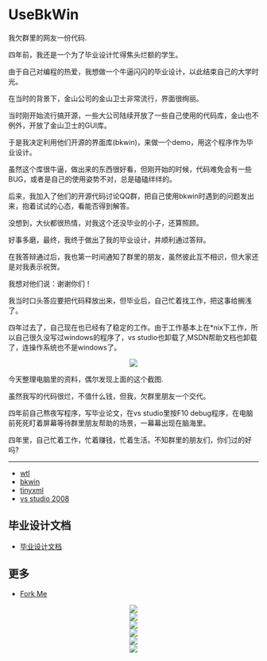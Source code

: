 UseBkWin
===========

我欠群里的网友一份代码.

四年前，我还是一个为了毕业设计忙得焦头烂额的学生。

由于自己对编程的热爱，我想做一个牛逼闪闪的毕业设计，以此结束自己的大学时光。

在当时的背景下，金山公司的金山卫士非常流行，界面很绚丽。

当时刚开始流行搞开源，一些大公司陆续开放了一些自己使用的代码库，金山也不例外，开放了金山卫士的GUI库。

于是我决定利用他们开源的界面库(bkwin)，来做一个demo，用这个程序作为毕业设计。

虽然这个库很牛逼，做出来的东西很好看，但刚开始的时候，代码难免会有一些BUG，或者是自己的使用姿势不对，总是磕磕绊绊的。

后来，我加入了他们的开源代码讨论QQ群，把自己使用bkwin时遇到的问题发出来，抱着试试的心态，看能否得到解答。

没想到，大伙都很热情，对我这个还没毕业的小子，还算照顾。

好事多磨，最终，我终于做出了我的毕业设计，并顺利通过答辩。

在我答辩通过后，我也第一时间通知了群里的朋友，虽然彼此互不相识，但大家还是对我表示祝贺。

我想对他们说：谢谢你们！

我当时口头答应要把代码释放出来，但毕业后，自己忙着找工作，把这事给搁浅了。

四年过去了，自己现在也已经有了稳定的工作。由于工作基本上在*nix下工作，所以自己很久没写过windows的程序了，vs studio也卸载了,MSDN帮助文档也卸载了，连操作系统也不是windows了。

<center><img src='docs/qq-group.png'/></center>

今天整理电脑里的资料，偶尔发现上面的这个截图.

虽然我写的代码很烂，不值什么钱，但我，欠群里朋友一个交代。

四年前自己熬夜写程序，写毕业论文，在vs studio里按F10 debug程序，在电脑前死死盯着屏幕等待群里朋友帮助的场景，一幕幕出现在脑海里。

四年里，自己忙着工作，忙着赚钱，忙着生活。不知群里的朋友们，你们过的好吗?

--------

* [wtl](http://wtl.sourceforge.net)
* [bkwin](http://code.ijinshan.com/index.html)
* [tinyxml](http://www.grinninglizard.com/tinyxml2/index.html)
* [vs studio 2008](https://www.microsoft.com/en-us/download/details.aspx?id=7873)

毕业设计文档
------------

* [毕业设计文档](毕业设计目录和正文.doc)



更多
-----

* [Fork Me](http://git.oschina.net/mktime/UseBkWin)

<center><img src='docs/1.jpg'/></center>
<center><img src='docs/2.jpg'/></center>
<center><img src='docs/3.jpg'/></center>
<center><img src='docs/4.jpg'/></center>
<center><img src='docs/5.jpg'/></center>
<center><img src='docs/6.jpg'/></center>
